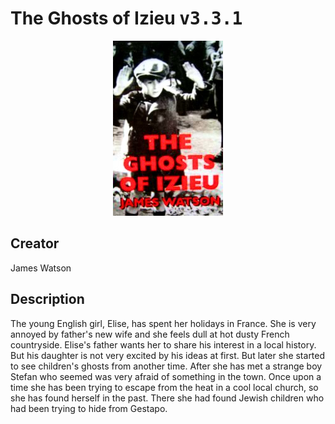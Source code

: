 
# The Ghosts of Izieu <kbd>v3.3.1</kbd>

<center>
  <img src="./cover-1024.jpg"/>
</center>

## Creator
James Watson

## Description
<p>The young English girl, Elise, has spent her holidays in France. She is very annoyed by father's new wife and she feels dull at hot dusty French countryside. Elise's father wants her to share his interest in a local history. But his daughter is not very excited by his ideas at first. But later she started to see children's ghosts from another time. After she has met a strange boy Stefan who seemed was very afraid of something in the town. Once upon a time she has been trying to escape from the heat in a cool local church, so she has found herself in the past. There she had found Jewish children who had been trying to hide from Gestapo.</p>
